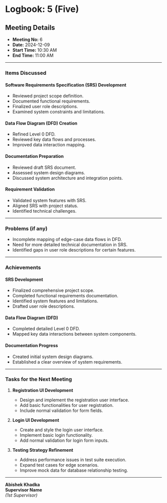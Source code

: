 # **Logbook**: 5 (Five)

## **Meeting Details**

- **Meeting No:** 6
- **Date:** 2024-12-09
- **Start Time:** 10:30 AM
- **End Time:** 11:00 AM

---

### **Items Discussed**

#### **Software Requirements Specification (SRS) Development**

- Reviewed project scope definition.
- Documented functional requirements.
- Finalized user role descriptions.
- Examined system constraints and limitations.

#### **Data Flow Diagram (DFD) Creation**

- Refined Level 0 DFD.
- Reviewed key data flows and processes.
- Improved data interaction mapping.

#### **Documentation Preparation**

- Reviewed draft SRS document.
- Assessed system design diagrams.
- Discussed system architecture and integration points.

#### **Requirement Validation**

- Validated system features with SRS.
- Aligned SRS with project status.
- Identified technical challenges.

---

### **Problems (if any)**

- Incomplete mapping of edge-case data flows in DFD.
- Need for more detailed technical documentation in SRS.
- Identified gaps in user role descriptions for certain features.

---

### **Achievements**

#### **SRS Development**

- Finalized comprehensive project scope.
- Completed functional requirements documentation.
- Identified system features and limitations.
- Drafted user role descriptions.

#### **Data Flow Diagram (DFD)**

- Completed detailed Level 0 DFD.
- Mapped key data interactions between system components.

#### **Documentation Progress**

- Created initial system design diagrams.
- Established a clear overview of system requirements.

---

### **Tasks for the Next Meeting**

1. **Registration UI Development**

   - Design and implement the registration user interface.
   - Add basic functionalities for user registration.
   - Include normal validation for form fields.

2. **Login UI Development**

   - Create and style the login user interface.
   - Implement basic login functionality.
   - Add normal validation for login form inputs.

3. **Testing Strategy Refinement**
   - Address performance issues in test suite execution.
   - Expand test cases for edge scenarios.
   - Improve mock data for database relationship testing.

---

**Abishek Khadka**  
**Supervisor Name**  
_(1st Supervisor)_
